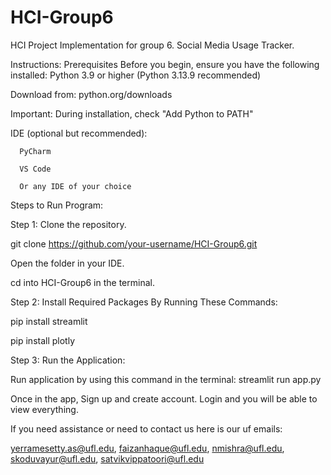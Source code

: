 # HCI-Group6
HCI Project Implementation for group 6. Social Media Usage Tracker.

Instructions:
Prerequisites
Before you begin, ensure you have the following installed:
Python 3.9 or higher (Python 3.13.9 recommended)

Download from: python.org/downloads


Important: During installation, check "Add Python to PATH"


IDE (optional but recommended):


      PyCharm
    
      VS Code
    
      Or any IDE of your choice


Steps to Run Program:


Step 1: Clone the repository.


git clone https://github.com/your-username/HCI-Group6.git


Open the folder in your IDE.


cd into HCI-Group6 in the terminal.

Step 2: Install Required Packages By Running These Commands:


pip install streamlit


pip install plotly

Step 3: Run the Application:


Run application by using this command in the terminal: streamlit run app.py

Once in the app, Sign up and create account. Login and you will be able to view everything.

If you need assistance or need to contact us here is our uf emails:

 yerramesetty.as@ufl.edu, faizanhaque@ufl.edu, nmishra@ufl.edu, skoduvayur@ufl.edu,  satvikvippatoori@ufl.edu
